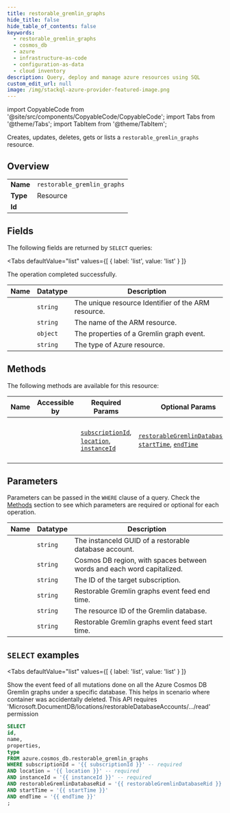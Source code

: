 ```yaml
--- 
title: restorable_gremlin_graphs
hide_title: false
hide_table_of_contents: false
keywords:
  - restorable_gremlin_graphs
  - cosmos_db
  - azure
  - infrastructure-as-code
  - configuration-as-data
  - cloud inventory
description: Query, deploy and manage azure resources using SQL
custom_edit_url: null
image: /img/stackql-azure-provider-featured-image.png
---
```


import CopyableCode from '@site/src/components/CopyableCode/CopyableCode';
import Tabs from '@theme/Tabs';
import TabItem from '@theme/TabItem';

Creates, updates, deletes, gets or lists a <code>restorable_gremlin_graphs</code> resource.

## Overview
<table><tbody>
<tr><td><b>Name</b></td><td><code>restorable_gremlin_graphs</code></td></tr>
<tr><td><b>Type</b></td><td>Resource</td></tr>
<tr><td><b>Id</b></td><td><CopyableCode code="azure.cosmos_db.restorable_gremlin_graphs" /></td></tr>
</tbody></table>

## Fields

The following fields are returned by `SELECT` queries:

<Tabs
    defaultValue="list"
    values={[
        { label: 'list', value: 'list' }
    ]}
>
<TabItem value="list">

The operation completed successfully.

<table>
<thead>
    <tr>
    <th>Name</th>
    <th>Datatype</th>
    <th>Description</th>
    </tr>
</thead>
<tbody>
<tr>
    <td><CopyableCode code="id" /></td>
    <td><code>string</code></td>
    <td>The unique resource Identifier of the ARM resource.</td>
</tr>
<tr>
    <td><CopyableCode code="name" /></td>
    <td><code>string</code></td>
    <td>The name of the ARM resource.</td>
</tr>
<tr>
    <td><CopyableCode code="properties" /></td>
    <td><code>object</code></td>
    <td>The properties of a Gremlin graph event.</td>
</tr>
<tr>
    <td><CopyableCode code="type" /></td>
    <td><code>string</code></td>
    <td>The type of Azure resource.</td>
</tr>
</tbody>
</table>
</TabItem>
</Tabs>

## Methods

The following methods are available for this resource:

<table>
<thead>
    <tr>
    <th>Name</th>
    <th>Accessible by</th>
    <th>Required Params</th>
    <th>Optional Params</th>
    <th>Description</th>
    </tr>
</thead>
<tbody>
<tr>
    <td><a href="#list"><CopyableCode code="list" /></a></td>
    <td><CopyableCode code="select" /></td>
    <td><a href="#parameter-subscriptionId"><code>subscriptionId</code></a>, <a href="#parameter-location"><code>location</code></a>, <a href="#parameter-instanceId"><code>instanceId</code></a></td>
    <td><a href="#parameter-restorableGremlinDatabaseRid"><code>restorableGremlinDatabaseRid</code></a>, <a href="#parameter-startTime"><code>startTime</code></a>, <a href="#parameter-endTime"><code>endTime</code></a></td>
    <td>Show the event feed of all mutations done on all the Azure Cosmos DB Gremlin graphs under a specific database. This helps in scenario where container was accidentally deleted. This API requires 'Microsoft.DocumentDB/locations/restorableDatabaseAccounts/.../read' permission</td>
</tr>
</tbody>
</table>

## Parameters

Parameters can be passed in the `WHERE` clause of a query. Check the [Methods](#methods) section to see which parameters are required or optional for each operation.

<table>
<thead>
    <tr>
    <th>Name</th>
    <th>Datatype</th>
    <th>Description</th>
    </tr>
</thead>
<tbody>
<tr id="parameter-instanceId">
    <td><CopyableCode code="instanceId" /></td>
    <td><code>string</code></td>
    <td>The instanceId GUID of a restorable database account.</td>
</tr>
<tr id="parameter-location">
    <td><CopyableCode code="location" /></td>
    <td><code>string</code></td>
    <td>Cosmos DB region, with spaces between words and each word capitalized.</td>
</tr>
<tr id="parameter-subscriptionId">
    <td><CopyableCode code="subscriptionId" /></td>
    <td><code>string</code></td>
    <td>The ID of the target subscription.</td>
</tr>
<tr id="parameter-endTime">
    <td><CopyableCode code="endTime" /></td>
    <td><code>string</code></td>
    <td>Restorable Gremlin graphs event feed end time.</td>
</tr>
<tr id="parameter-restorableGremlinDatabaseRid">
    <td><CopyableCode code="restorableGremlinDatabaseRid" /></td>
    <td><code>string</code></td>
    <td>The resource ID of the Gremlin database.</td>
</tr>
<tr id="parameter-startTime">
    <td><CopyableCode code="startTime" /></td>
    <td><code>string</code></td>
    <td>Restorable Gremlin graphs event feed start time.</td>
</tr>
</tbody>
</table>

## `SELECT` examples

<Tabs
    defaultValue="list"
    values={[
        { label: 'list', value: 'list' }
    ]}
>
<TabItem value="list">

Show the event feed of all mutations done on all the Azure Cosmos DB Gremlin graphs under a specific database. This helps in scenario where container was accidentally deleted. This API requires 'Microsoft.DocumentDB/locations/restorableDatabaseAccounts/.../read' permission

```sql
SELECT
id,
name,
properties,
type
FROM azure.cosmos_db.restorable_gremlin_graphs
WHERE subscriptionId = '{{ subscriptionId }}' -- required
AND location = '{{ location }}' -- required
AND instanceId = '{{ instanceId }}' -- required
AND restorableGremlinDatabaseRid = '{{ restorableGremlinDatabaseRid }}'
AND startTime = '{{ startTime }}'
AND endTime = '{{ endTime }}'
;
```
</TabItem>
</Tabs>
